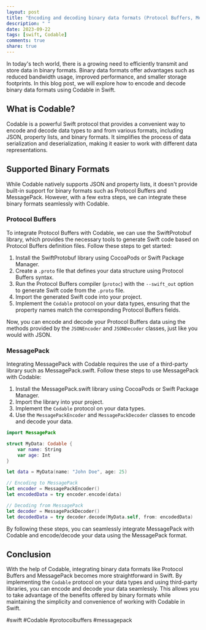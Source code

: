 ```yaml
---
layout: post
title: "Encoding and decoding binary data formats (Protocol Buffers, MessagePack, etc.) with Codable"
description: " "
date: 2023-09-22
tags: [swift, Codable]
comments: true
share: true
---
```


In today's tech world, there is a growing need to efficiently transmit and store data in binary formats. Binary data formats offer advantages such as reduced bandwidth usage, improved performance, and smaller storage footprints. In this blog post, we will explore how to encode and decode binary data formats using Codable in Swift.

## What is Codable?

Codable is a powerful Swift protocol that provides a convenient way to encode and decode data types to and from various formats, including JSON, property lists, and binary formats. It simplifies the process of data serialization and deserialization, making it easier to work with different data representations.

## Supported Binary Formats

While Codable natively supports JSON and property lists, it doesn't provide built-in support for binary formats such as Protocol Buffers and MessagePack. However, with a few extra steps, we can integrate these binary formats seamlessly with Codable.

### Protocol Buffers

To integrate Protocol Buffers with Codable, we can use the SwiftProtobuf library, which provides the necessary tools to generate Swift code based on Protocol Buffers definition files. Follow these steps to get started:

1. Install the SwiftProtobuf library using CocoaPods or Swift Package Manager.
2. Create a `.proto` file that defines your data structure using Protocol Buffers syntax.
3. Run the Protocol Buffers compiler (`protoc`) with the `--swift_out` option to generate Swift code from the `.proto` file.
4. Import the generated Swift code into your project.
5. Implement the `Codable` protocol on your data types, ensuring that the property names match the corresponding Protocol Buffers fields.

Now, you can encode and decode your Protocol Buffers data using the methods provided by the `JSONEncoder` and `JSONDecoder` classes, just like you would with JSON.

### MessagePack

Integrating MessagePack with Codable requires the use of a third-party library such as MessagePack.swift. Follow these steps to use MessagePack with Codable:

1. Install the MessagePack.swift library using CocoaPods or Swift Package Manager.
2. Import the library into your project.
3. Implement the `Codable` protocol on your data types.
4. Use the `MessagePackEncoder` and `MessagePackDecoder` classes to encode and decode your data.

```swift
import MessagePack

struct MyData: Codable {
    var name: String
    var age: Int
}

let data = MyData(name: "John Doe", age: 25)

// Encoding to MessagePack
let encoder = MessagePackEncoder()
let encodedData = try encoder.encode(data)

// Decoding from MessagePack
let decoder = MessagePackDecoder()
let decodedData = try decoder.decode(MyData.self, from: encodedData)
```

By following these steps, you can seamlessly integrate MessagePack with Codable and encode/decode your data using the MessagePack format.

## Conclusion

With the help of Codable, integrating binary data formats like Protocol Buffers and MessagePack becomes more straightforward in Swift. By implementing the `Codable` protocol on your data types and using third-party libraries, you can encode and decode your data seamlessly. This allows you to take advantage of the benefits offered by binary formats while maintaining the simplicity and convenience of working with Codable in Swift.

#swift #Codable #protocolbuffers #messagepack